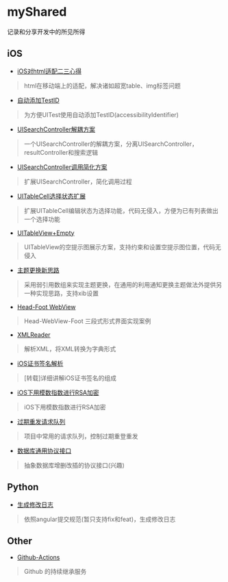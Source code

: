 # myShared
记录和分享开发中的所见所得

## iOS
* [iOS对html适配二三心得](https://github.com/zhenghongyi/myShared/tree/master/iOS对html适配二三心得)
> html在移动端上的适配，解决诸如超宽table、img标签问题

* [自动添加TestID](https://github.com/zhenghongyi/myShared/tree/master/自动添加TestID)
> 为方便UITest使用自动添加TestID(accessibilityIdentifier)


* [UISearchController解耦方案](https://github.com/zhenghongyi/myShared/tree/master/Search)
> 一个UISearchController的解耦方案，分离UISearchController，resultController和搜索逻辑

* [UISearchController调用简化方案](https://github.com/zhenghongyi/myShared/tree/master/Search/V2)
> 扩展UISearchController，简化调用过程

* [UITableCell选择状态扩展](https://github.com/zhenghongyi/myShared/tree/master/UITableCell选择状态扩展)
> 扩展UITableCell编辑状态为选择功能，代码无侵入，方便为已有列表做出一个选择功能

* [UITableView+Empty](https://github.com/zhenghongyi/myShared/tree/master/UITable+Empty)
> UITableView的空提示图展示方案，支持约束和设置空提示图位置，代码无侵入

* [主题更换新思路](https://github.com/zhenghongyi/myShared/tree/master/更换主题)
> 采用弱引用数组来实现主题更换，在通用的利用通知更换主题做法外提供另一种实现思路，支持xib设置

* [Head-Foot WebView](https://github.com/zhenghongyi/myShared/tree/master/YIHFWebView)
> Head-WebView-Foot 三段式形式界面实现案例

* [XMLReader](https://github.com/zhenghongyi/myShared/tree/master/XMLReader)
> 解析XML，将XML转换为字典形式

* [iOS证书签名解析](https://github.com/zhenghongyi/myShared/tree/master/细说iOS代码签名.pdf)
> [转载]详细讲解iOS证书签名的组成

* [iOS下用模数指数进行RSA加密](https://github.com/zhenghongyi/myShared/tree/master/RSA-m&n)
> iOS下用模数指数进行RSA加密

* [过期重发请求队列](https://github.com/zhenghongyi/myShared/tree/master/RequestQueue)
> 项目中常用的请求队列，控制过期重登重发

* [数据库通用协议接口](https://github.com/zhenghongyi/myShared/tree/master/DataBaseProtocol)
> 抽象数据库增删改插的协议接口(兴趣)

## Python
* [生成修改日志](https://github.com/zhenghongyi/myShared/tree/master/ChangeLog.py)

> 依照angular提交规范(暂只支持fix和feat)，生成修改日志

## Other

* [Github-Actions](https://github.com/zhenghongyi/myShared/tree/master/Github-Action/Github-Action.md)

> Github 的持续继承服务
